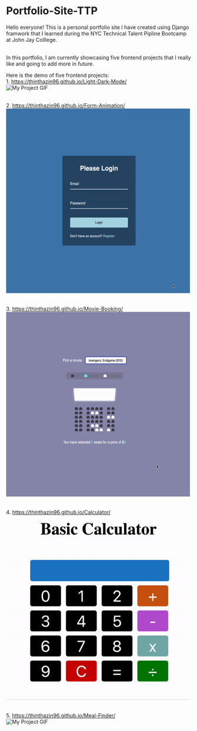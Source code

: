 # Portfolio-Site-TTP

Hello everyone! This is a personal portfolio site I have created using Django framwork that I learned during the NYC Technical Talent Pipline Bootcamp at John Jay Colllege. 

 <br /> In this portfolio, I am currently showcasing five frontend projects that I really like and going to add more in future.

Here is the demo of five frontend projects:
 <br /> 1. https://thinthazin96.github.io/Light-Dark-Mode/
  <br /><img src="./light-dark.gif" alt="My Project GIF" width="700" height="500">

 <br /> 2. https://thinthazin96.github.io/Form-Animation/
 <br /> <img src="./Animation-form.gif" alt="My Project GIF" width="500" height="500">

 <br /> 3. https://thinthazin96.github.io/Movie-Booking/
  <br /><img src="./moviebooking.gif" alt="My Project GIF" width="500" height="500">
  
 <br /> 4. https://thinthazin96.github.io/Calculator/
 <br /><img src="./basic-calculator.gif" alt="My Project GIF" width="500" height="500">
 
 <br /> 5. https://thinthazin96.github.io/Meal-Finder/
 <br /><img src="./meal-finder.gif" alt="My Project GIF" width="500" height="600">


